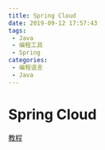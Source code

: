```yaml
---
title: Spring Cloud
date: 2019-09-12 17:57:43
tags: 
 - Java
 - 编程工具
 - Spring
categories: 
 - 编程语言
 - Java
---
```

# Spring Cloud

[教程](https://mp.weixin.qq.com/s/ZH-3JK90mhnJPfdsYH2yDA)
